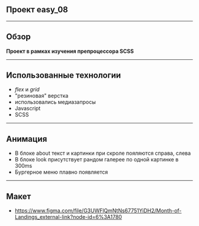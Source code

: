 ## Проект easy_08
___
## Обзор
**Проект в рамках изучения препроцессора SCSS**
___
## Использованные технологии
* _flex_ и _grid_
* "резиновая" верстка
* использовались медиазапросы
* Javascript
* SCSS
___
## Анимация
* В блоке about текст и картинки при скроле пояляются справа, слева
* В блоке look присутствует рандом галерее по одной картинке в 300ms
* Бургерное меню плавно появляется
___
## Макет
* https://www.figma.com/file/G3UWFlQmNtNs67751YiDH2/Month-of-Landings_external-link?node-id=6%3A1780

